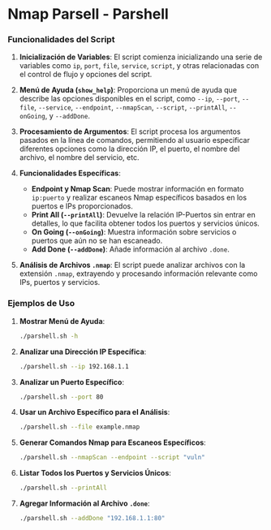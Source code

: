 # Nmap Parsell - Parshell
### Funcionalidades del Script

1. **Inicialización de Variables**: El script comienza inicializando una serie de variables como `ip`, `port`, `file`, `service`, `script`, y otras relacionadas con el control de flujo y opciones del script.

2. **Menú de Ayuda (`show_help`)**: Proporciona un menú de ayuda que describe las opciones disponibles en el script, como `--ip`, `--port`, `--file`, `--service`, `--endpoint`, `--nmapScan`, `--script`, `--printAll`, `--onGoing`, y `--addDone`.

3. **Procesamiento de Argumentos**: El script procesa los argumentos pasados en la línea de comandos, permitiendo al usuario especificar diferentes opciones como la dirección IP, el puerto, el nombre del archivo, el nombre del servicio, etc.

4. **Funcionalidades Específicas**:
   - **Endpoint y Nmap Scan**: Puede mostrar información en formato `ip:puerto` y realizar escaneos Nmap específicos basados en los puertos e IPs proporcionados.
   - **Print All (`--printAll`)**: Devuelve la relación IP-Puertos sin entrar en detalles, lo que facilita obtener todos los puertos y servicios únicos.
   - **On Going (`--onGoing`)**: Muestra información sobre servicios o puertos que aún no se han escaneado.
   - **Add Done (`--addDone`)**: Añade información al archivo `.done`.

5. **Análisis de Archivos `.nmap`**: El script puede analizar archivos con la extensión `.nmap`, extrayendo y procesando información relevante como IPs, puertos y servicios.

### Ejemplos de Uso

1. **Mostrar Menú de Ayuda**:
   ```bash
   ./parshell.sh -h
   ```

2. **Analizar una Dirección IP Específica**:
   ```bash
   ./parshell.sh --ip 192.168.1.1
   ```

3. **Analizar un Puerto Específico**:
   ```bash
   ./parshell.sh --port 80
   ```

4. **Usar un Archivo Específico para el Análisis**:
   ```bash
   ./parshell.sh --file example.nmap
   ```

5. **Generar Comandos Nmap para Escaneos Específicos**:
   ```bash
   ./parshell.sh --nmapScan --endpoint --script "vuln"
   ```

6. **Listar Todos los Puertos y Servicios Únicos**:
   ```bash
   ./parshell.sh --printAll
   ```

7. **Agregar Información al Archivo `.done`**:
   ```bash
   ./parshell.sh --addDone "192.168.1.1:80"
   ```

